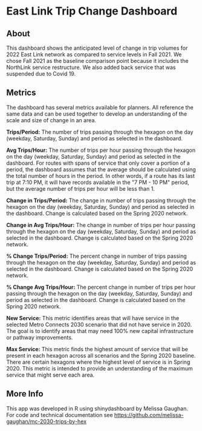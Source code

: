 # East Link Trip Change Dashboard

## About

This dashboard shows the anticipated level of change in trip volumes for 2022 East Link network as compared to service levels in Fall 2021.  We chose Fall 2021 as the baseline comparison point because it includes the NorthLink service restructure. We also added back service that was suspended due to Covid 19. 
## Metrics

The dashboard has several metrics available for planners. All reference the same data and can be used together to develop an understanding of the scale and size of change in an area.

**Trips/Period:** The number of trips passing through the hexagon on the day (weekday, Saturday, Sunday) and period as selected in the dashboard.

**Avg Trips/Hour:** The number of trips per hour passing through the hexagon on the day (weekday, Saturday, Sunday) and period as selected in the dashboard. For routes with spans of service that only cover a portion of a period, the dashboard assumes that the average should be calculated using the total number of hours in the period. In other words, if a route has its last trip at 7:10 PM, it will have records available in the "7 PM - 10 PM" period, but the average number of trips per hour will be less than 1.

**Change in Trips/Period:** The change in number of trips passing through the hexagon on the day (weekday, Saturday, Sunday) and period as selected in the dashboard. Change is calculated based on the Spring 2020 network.

**Change in Avg Trips/Hour:** The change in number of trips per hour passing through the hexagon on the day (weekday, Saturday, Sunday) and period as selected in the dashboard. Change is calculated based on the Spring 2020 network.

**% Change Trips/Period:** The percent change in number of trips passing through the hexagon on the day (weekday, Saturday, Sunday) and period as selected in the dashboard. Change is calculated based on the Spring 2020 network.

**% Change Avg Trips/Hour:** The percent change in number of trips per hour passing through the hexagon on the day (weekday, Saturday, Sunday) and period as selected in the dashboard. Change is calculated based on the Spring 2020 network.

**New Service:** This metric identifies areas that will have service in the selected Metro Connects 2030 scenario that did not have service in 2020. The goal is to identify areas that may need 100% new capital infrastructure or pathway improvements.

**Max Service:** This metric finds the highest amount of service that will be present in each hexagon across all scenarios and the Spring 2020 baseline. There are certain hexagons where the highest level of service is in Spring 2020. This metric is intended to provide an understanding of the maximum service that might serve each area.


## More Info

This app was developed in R using shinydashboard by Melissa Gaughan. For code and technical documentation see <https://github.com/melissa-gaughan/mc-2030-trips-by-hex>
